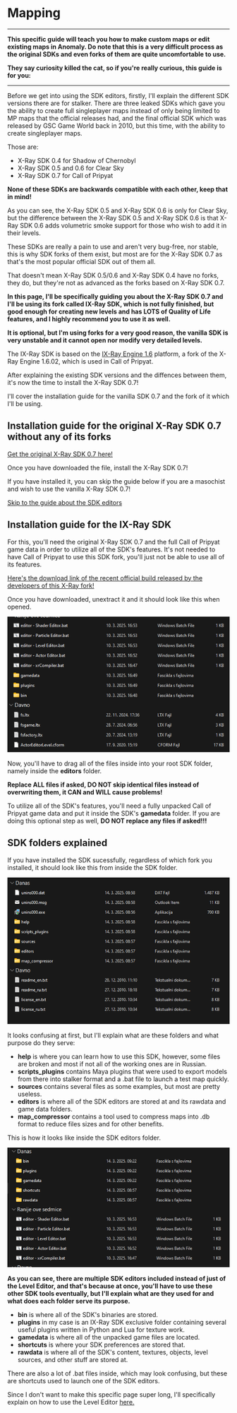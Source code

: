 # Mapping

___

**This specific guide will teach you how to make custom maps or edit existing maps in Anomaly. Do note that this is a very difficult process as the original SDKs and even forks of them are quite uncomfortable to use.**

**They say curiosity killed the cat, so if you're really curious, this guide is for you:**

___

Before we get into using the SDK editors, firstly, I'll explain the different SDK versions there are for stalker.
There are three leaked SDKs which gave you the ability to create full singleplayer maps instead of only being limited to MP maps that the official releases had, and the final official SDK which was released by GSC Game World back in 2010, but this time, with the ability to create singleplayer maps.

Those are:
* X-Ray SDK 0.4 for Shadow of Chernobyl
* X-Ray SDK 0.5 and 0.6 for Clear Sky
* X-Ray SDK 0.7 for Call of Pripyat

**None of these SDKs are backwards compatible with each other, keep that in mind!**

As you can see, the X-Ray SDK 0.5 and X-Ray SDK 0.6 is only for Clear Sky, but the difference between the X-Ray SDK 0.5 and X-Ray SDK 0.6 is that X-Ray SDK 0.6 adds volumetric smoke support for those who wish to add it in their levels.

These SDKs are really a pain to use and aren't very bug-free, nor stable, this is why SDK forks of them exist, but most are for the X-Ray SDK 0.7 as that's the most popular official SDK out of them all. 

That doesn't mean X-Ray SDK 0.5/0.6 and X-Ray SDK 0.4 have no forks, they do, but they're not as advanced as the forks based on X-Ray SDK 0.7.

**In this page, I'll be specifically guiding you about the X-Ray SDK 0.7 and I'll be using its fork called IX-Ray SDK, which is not fully finished, but good enough for creating new levels and has LOTS of Quality of Life features, and I highly recommend you to use it as well.**

**It is optional, but I'm using forks for a very good reason, the vanilla SDK is very unstable and it cannot open nor modify very detailed levels.**

The IX-Ray SDK is based on the [IX-Ray Engine 1.6](https://github.com/ixray-team/ixray-1.6-stcop) platform, a fork of the X-Ray Engine 1.6.02, which is used in Call of Pripyat.

After explaining the existing SDK versions and the diffences between them, it's now the time to install the X-Ray SDK 0.7! 

I'll cover the installation guide for the vanilla SDK 0.7 and the fork of it which I'll be using.

## Installation guide for the original X-Ray SDK 0.7 without any of its forks

[Get the original X-Ray SDK 0.7 here!](https://www.moddb.com/games/stalker-call-of-pripyat/downloads/x-ray-16-engine-sdk-v07)

Once you have downloaded the file, install the X-Ray SDK 0.7!

If you have installed it, you can skip the guide below if you are a masochist and wish to use the vanilla X-Ray SDK 0.7!

[Skip to the guide about the SDK editors](index.md#sdk-folders-explained)

## Installation guide for the IX-Ray SDK

For this, you'll need the original X-Ray SDK 0.7 and the full Call of Pripyat game data in order to utilize all of the SDK's features. It's not needed to have Call of Pripyat to use this SDK fork, you'll just not be able to use all of its features.

[Here's the download link of the recent official build released by the developers of this X-Ray fork!](https://drive.google.com/file/d/13kvLVdkPlVTF7T_4b_ipb-0OfRrF3Eqy/view)

Once you have downloaded, unextract it and it should look like this when opened.

![IX-Ray SDK Insides](images/ix-ray-sdk-insides.png)

Now, you'll have to drag all of the files inside into your root SDK folder, namely inside the **editors** folder.

**Replace ALL files if asked, DO NOT skip identical files instead of overwriting them, it CAN and WILL cause problems!**

To utilize all of the SDK's features, you'll need a fully unpacked Call of Pripyat game data and put it inside the SDK's **gamedata** folder. If you are doing this optional step as well, **DO NOT replace any files if asked!!!**

## SDK folders explained

If you have installed the SDK sucessfully, regardless of which fork you installed, it should look like this from inside the SDK folder.

![SDK Insides](images/x-ray-sdk-0.7-insides.png)

It looks confusing at first, but I'll explain what are these folders and what purpose do they serve:

* **help** is where you can learn how to use this SDK, however, some files are broken and most if not all of the working ones are in Russian.
* **scripts_plugins** contains Maya plugins that were used to export models from there into stalker format and a .bat file to launch a test map quickly.
* **sources** contains several files as some examples, but most are pretty useless.
* **editors** is where all of the SDK editors are stored at and its rawdata and game data folders.
* **map_compressor** contains a tool used to compress maps into .db format to reduce files sizes and for other benefits.

This is how it looks like inside the SDK editors folder.

![SDK editors](images/x-ray-sdk-editors.png)

**As you can see, there are multiple SDK editors included instead of just of the Level Editor, and that's because at once, you'll have to use these other SDK tools eventually, but I'll explain what are they used for and what does each folder serve its purpose.**

* **bin** is where all of the SDK's binaries are stored.
* **plugins** in my case is an IX-Ray SDK exclusive folder containing several useful plugins written in Python and Lua for texture work.
* **gamedata** is where all of the unpacked game files are located.
* **shortcuts** is where your SDK preferences are stored that.
* **rawdata** is where all of the SDK's content, textures, objects, level sources, and other stuff are stored at.

There are also a lot of .bat files inside, which may look confusing, but these are shortcuts used to launch one of the SDK editors.

Since I don't want to make this specific page super long, I'll specifically explain on how to use the Level Editor [here.](../mapping/level-editor-tutorial.md)